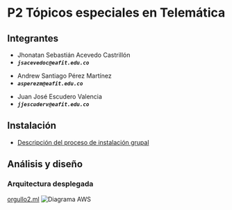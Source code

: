 P2 Tópicos especiales en Telemática
==============================
Integrantes
------------------------------
+ Jhonatan Sebastián Acevedo Castrillón
+ _**`jsacevedoc@eafit.edu.co`**_

- Andrew Santiago Pérez Martínez
- _**`asperezm@eafit.edu.co`**_

+ Juan José Escudero Valencia
+ _**`jjescuderv@eafit.edu.co`**_

Instalación
------------------------------
- [Descripción del proceso de instalación grupal](https://github.com/asperezm/P2TopicosTel/blob/main/INSTALACION_GRUPAL.md)

Análisis y diseño
------------------------------
### Arquitectura desplegada
[orgullo2.ml](https://orgullo2.ml/)
![Diagrama AWS](https://user-images.githubusercontent.com/47001432/119207508-15319900-ba64-11eb-9883-1a36ea939070.png)

